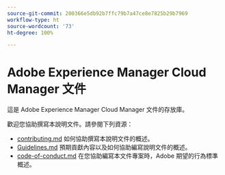 ```yaml
---
source-git-commit: 200366e5db92b7ffc79b7a47ce8e7825b29b7969
workflow-type: ht
source-wordcount: '73'
ht-degree: 100%

---
```

# Adobe Experience Manager Cloud Manager 文件

這是 Adobe Experience Manager Cloud Manager 文件的存放庫。

歡迎您協助撰寫本說明文件。請參閱下列資源：

* [contributing.md](contributing.md) 如何協助撰寫本說明文件的概述。
* [Guidelines.md](guidelines.md) 預期貢獻內容以及如何協助編寫說明文件的概述。
* [code-of-conduct.md](code-of-conduct.md) 在您協助編寫本文件專案時，Adobe 期望的行為標準概述。
